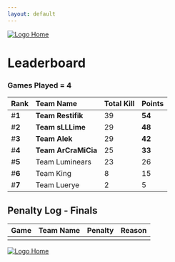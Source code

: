 ```yaml
---
layout: default
---
```


[ ![Logo](https://kanziebub.github.io/ProjectSEA/assets/images/bullet_rev.png) Home](https://kanziebub.github.io/ProjectSEA/)

# **Leaderboard**

### Games Played = 4

|  Rank  | Team Name             | Total Kill | **Points** |
|:-------|:----------------------|:-----------|:-----------|
| #**1** | **Team Restifik** | 39 | **54** | 
| #**2** | **Team sLLLime** | 29 | **48** | 
| #**3** | **Team Alek** | 29 | **42** | 
| #**4** | **Team ArCraMiCia** | 25 | **33** | 
| #**5** | Team Luminears | 23 | 26 | 
| #**6** | Team King | 8 | 15 | 
| #**7** | Team Luerye | 2 | 5 | 
 

## Penalty Log - Finals

|  Game  | Team Name | Penalty | Reason                |
|:-------|:----------|:--------|:----------------------| 
|  |  |  |  |

[ ![Logo](https://kanziebub.github.io/ProjectSEA/assets/images/bullet_rev.png) Home](https://kanziebub.github.io/ProjectSEA/)
